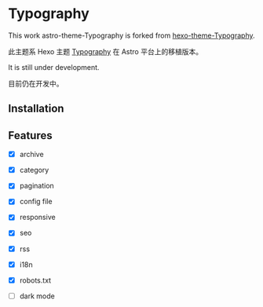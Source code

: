 # Typography

This work astro-theme-Typography is forked from [hexo-theme-Typography](https://github.com/sumimakito/hexo-theme-typography).

此主题系 Hexo 主题 [Typography](https://github.com/sumimakito/hexo-theme-typography) 在 Astro 平台上的移植版本。

It is still under development.

目前仍在开发中。

## Installation


## Features
- [x] archive
- [x] category
- [x] pagination
- [x] config file
- [x] responsive
- [x] seo
- [x] rss
- [x] i18n
- [x] robots.txt
- [ ] dark mode

